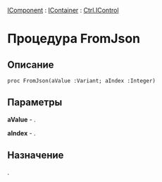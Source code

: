 ﻿---
Link: Com.Ctrl.IControl.@FromJson
---

[IComponent](topic:Com.Custom.ComClasses.IComponent.Default) :
[IContainer](topic:Com.Custom.ComClasses.IContainer.Default) :
[Ctrl.IControl](Default)

# Процедура FromJson

## Описание

    proc FromJson(aValue :Variant; aIndex :Integer)

## Параметры

**aValue** - .

**aIndex** - .

## Назначение

.



